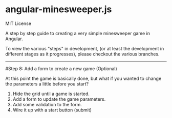 angular-minesweeper.js
===========================

MIT License

A step by step guide to creating a very simple minesweeper game in Angular.

To view the various "steps" in development, (or at least the development in different stages as it progresses), please
checkout the various branches.

----

#Step 8: Add a form to create a new game (Optional)

At this point the game is basically done, but what if you wanted to change the parameters a little before you start?

1. Hide the grid until a game is started.
2. Add a form to update the game parameters.
3. Add some validation to the form.
4. Wire it up with a start button (submit)
